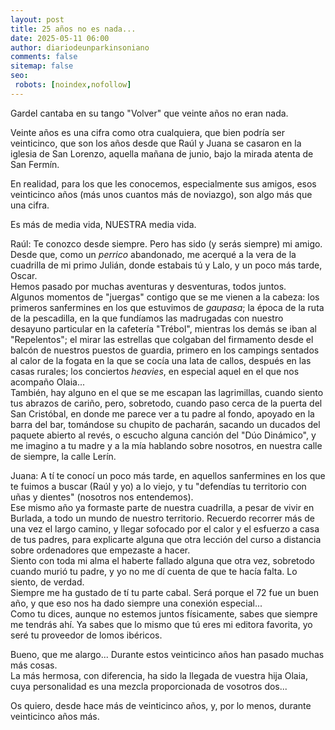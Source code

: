 ```yaml
---
layout: post
title: 25 años no es nada...
date: 2025-05-11 06:00
author: diariodeunparkinsoniano
comments: false
sitemap: false
seo:
 robots: [noindex,nofollow]
---
```

Gardel cantaba en su tango "Volver" que veinte años no eran nada.

Veinte años es una cifra como otra cualquiera, que bien podría ser veinticinco, que son los años desde que Raúl y Juana se casaron en la iglesia de San Lorenzo, aquella mañana de junio, bajo la mirada atenta de San Fermín.

En realidad, para los que les conocemos, especialmente sus amigos, esos veinticinco años (más unos cuantos más de noviazgo), son algo más que una cifra.

Es más de media vida, NUESTRA media vida.

Raúl: Te conozco desde siempre. Pero has sido (y serás siempre) mi amigo.  
Desde que, como un *perrico* abandonado, me acerqué a la vera de la cuadrilla de mi primo Julián, donde estabais tú y Lalo, y un poco más tarde, Oscar.  
Hemos pasado por muchas aventuras y desventuras, todos juntos.  
Algunos momentos de "juergas" contigo que se me vienen a la cabeza: los primeros sanfermines en los que estuvimos de *gaupasa*; la época de la ruta de la pescadilla, en la que fundíamos las madrugadas con nuestro desayuno particular en la cafetería "Trébol", mientras los demás se iban al "Repelentos"; el mirar las estrellas que colgaban del firmamento desde el balcón de nuestros puestos de guardia, primero en los campings sentados al calor de la fogata en la que se cocía una lata de callos, después en las casas rurales; los conciertos *heavies*, en especial aquel en el que nos acompaño Olaia...  
También, hay alguno en el que se me escapan las lagrimillas, cuando siento tus abrazos de cariño, pero, sobretodo, cuando paso cerca de la puerta del San Cristóbal, en donde me parece ver a tu padre al fondo, apoyado en la barra del bar, tomándose su chupito de pacharán, sacando un ducados del paquete abierto al revés, o escucho alguna canción del "Dúo Dinámico", y me imagino a tu madre y a la mía hablando sobre nosotros, en nuestra calle de siempre, la calle Lerín.

Juana: A tí te conocí un poco más tarde, en aquellos sanfermines en los que te fuimos a buscar (Raúl y yo) a lo viejo, y tu "defendías tu territorio con uñas y dientes" (nosotros nos entendemos).  
Ese mismo año ya formaste parte de nuestra cuadrilla, a pesar de vivir en Burlada, a todo un mundo de nuestro territorio. Recuerdo recorrer más de una vez el largo camino, y llegar sofocado por el calor y el esfuerzo a casa de tus padres, para explicarte alguna que otra lección del curso a distancia sobre ordenadores que empezaste a hacer.  
Siento con toda mi alma el haberte fallado alguna que otra vez, sobretodo cuando murió tu padre, y yo no me dí cuenta de que te hacía falta. Lo siento, de verdad.  
Siempre me ha gustado de tí tu parte cabal. Será porque el 72 fue un buen año, y que eso nos ha dado siempre una conexión especial...  
Como tu dices, aunque no estemos juntos físicamente, sabes que siempre me tendrás ahí. Ya sabes que lo mismo que tú eres mi editora favorita, yo seré tu proveedor de lomos ibéricos.

Bueno, que me alargo... Durante estos veinticinco años han pasado muchas más cosas.  
La más hermosa, con diferencia, ha sido la llegada de vuestra hija Olaia, cuya personalidad es una mezcla proporcionada de vosotros dos...

Os quiero, desde hace más de veinticinco años, y, por lo menos, durante veinticinco años más.
